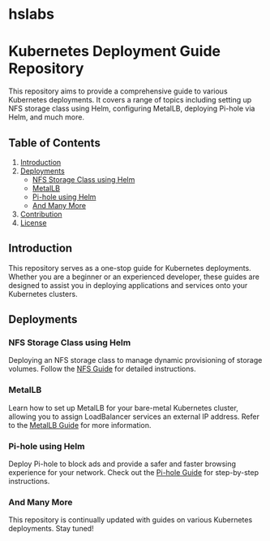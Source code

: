 # hslabs

# Kubernetes Deployment Guide Repository

This repository aims to provide a comprehensive guide to various Kubernetes deployments. It covers a range of topics including setting up NFS storage class using Helm, configuring MetalLB, deploying Pi-hole via Helm, and much more.

## Table of Contents
1. [Introduction](#introduction)
2. [Deployments](#deployments)
    - [NFS Storage Class using Helm](#nfs-storage-class-using-helm)
    - [MetalLB](#metallb)
    - [Pi-hole using Helm](#pi-hole-using-helm)
    - [And Many More](#and-many-more)
3. [Contribution](#contribution)
4. [License](#license)

## Introduction
This repository serves as a one-stop guide for Kubernetes deployments. Whether you are a beginner or an experienced developer, these guides are designed to assist you in deploying applications and services onto your Kubernetes clusters.

## Deployments

### NFS Storage Class using Helm
Deploying an NFS storage class to manage dynamic provisioning of storage volumes. Follow the [NFS Guide](./NFS-Guide.md) for detailed instructions.

### MetalLB
Learn how to set up MetalLB for your bare-metal Kubernetes cluster, allowing you to assign LoadBalancer services an external IP address. Refer to the [MetalLB Guide](./MetalLB-Guide.md) for more information.

### Pi-hole using Helm
Deploy Pi-hole to block ads and provide a safer and faster browsing experience for your network. Check out the [Pi-hole Guide](./PiHole-Guide.md) for step-by-step instructions.

### And Many More
This repository is continually updated with guides on various Kubernetes deployments. Stay tuned!

